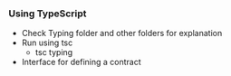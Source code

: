 ### Using TypeScript

* Check Typing folder and other folders for explanation
* Run using tsc
  * tsc typing
* Interface for defining a contract